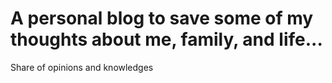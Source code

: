 # A personal blog to save some of my thoughts about me, family, and life...
Share of opinions and knowledges
